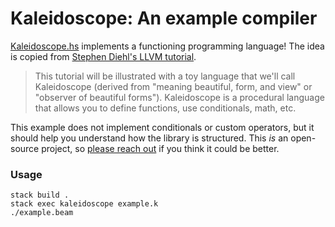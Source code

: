 # Kaleidoscope: An example compiler

[Kaleidoscope.hs](Kaleidoscope.hs) implements a functioning programming language!
The idea is copied from [Stephen Diehl's LLVM tutorial](http://www.stephendiehl.com/llvm/).

> This tutorial will be illustrated with a toy language that we'll call Kaleidoscope
> (derived from "meaning beautiful, form, and view" or "observer of beautiful forms").
> Kaleidoscope is a procedural language that allows you to define functions,
> use conditionals, math, etc.

This example does not implement conditionals or custom operators,
but it should help you understand how the library is structured.
This _is_ an open-source project, so [please reach out](https://twitter.com/messages/compose?recipient_id=365768225)
if you think it could be better.


### Usage

```
stack build .
stack exec kaleidoscope example.k
./example.beam
```
